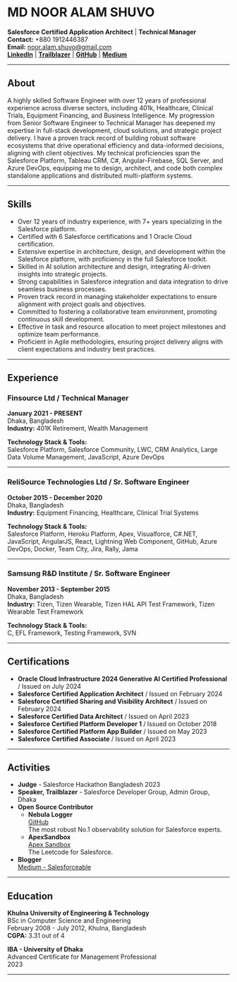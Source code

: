 # MD NOOR ALAM SHUVO
**Salesforce Certified Application Architect** | **Technical Manager**  
**Contact:** +880 1912446387  
**Email:** noor.alam.shuvo@gmail.com  
[**LinkedIn**](https://www.linkedin.com/in/noor-alam-shuvo/) | [**Trailblazer**](https://www.salesforce.com/trailblazer/noor) | [**GitHub**](https://github.com/twentyTwo) | [**Medium**](https://medium.com/@salesforceable)

---

## About

A highly skilled Software Engineer with over 12 years of professional experience across diverse sectors, including 401k, Healthcare, Clinical Trials, Equipment Financing, and Business Intelligence. My progression from Senior Software Engineer to Technical Manager has deepened my expertise in full-stack development, cloud solutions, and strategic project delivery. I have a proven track record of building robust software ecosystems that drive operational efficiency and data-informed decisions, aligning with client objectives. My technical proficiencies span the Salesforce Platform, Tableau CRM, C#, Angular-Firebase, SQL Server, and Azure DevOps, equipping me to design, architect, and code both complex standalone applications and distributed multi-platform systems.

---

## Skills

- Over 12 years of industry experience, with 7+ years specializing in the Salesforce platform.
- Certified with 6 Salesforce certifications and 1 Oracle Cloud certification.
- Extensive expertise in architecture, design, and development within the Salesforce platform, with proficiency in the full Salesforce toolkit.
- Skilled in AI solution architecture and design, integrating AI-driven insights into strategic projects.
- Strong capabilities in Salesforce integration and data integration to drive seamless business processes.
- Proven track record in managing stakeholder expectations to ensure alignment with project goals and objectives.
- Committed to fostering a collaborative team environment, promoting continuous skill development.
- Effective in task and resource allocation to meet project milestones and optimize team performance.
- Proficient in Agile methodologies, ensuring project delivery aligns with client expectations and industry best practices.
---

## Experience

### Finsource Ltd / Technical Manager
**January 2021 - PRESENT**  
Dhaka, Bangladesh  
**Industry:** 401K Retirement, Wealth Management  

**Technology Stack & Tools:**  
Salesforce Platform, Salesforce Community, LWC, CRM Analytics, Large Data Volume Management, JavaScript, Azure DevOps

---

### ReliSource Technologies Ltd / Sr. Software Engineer
**October 2015 - December 2020**  
Dhaka, Bangladesh  
**Industry:** Equipment Financing, Healthcare, Clinical Trial Systems  

**Technology Stack & Tools:**  
Salesforce Platform, Heroku Platform, Apex, Visualforce, C#.NET, JavaScript, AngularJS, React, Lightning Web Component, GitHub, Azure DevOps, Docker, Team City, Jira, Rally, Jama

---

### Samsung R&D Institute / Sr. Software Engineer
**November 2013 - September 2015**  
Dhaka, Bangladesh  
**Industry:** Tizen, Tizen Wearable, Tizen HAL API Test Framework, Tizen Wearable Test Framework  

**Technology Stack & Tools:**  
C, EFL Framework, Testing Framework, SVN

---
## Certifications

- **Oracle Cloud Infrastructure 2024 Generative AI Certified Professional** / Issued on July 2024
- **Salesforce Certified Application Architect** / Issued on February 2024
- **Salesforce Certified Sharing and Visibility Architect** / Issued on February 2024
- **Salesforce Certified Data Architect** / Issued on April 2023
- **Salesforce Certified Platform Developer 1** / Issued on October 2018
- **Salesforce Certified Platform App Builder** / Issued on May 2023
- **Salesforce Certified Associate** / Issued on April 2023

---

## Activities

- **Judge** - Salesforce Hackathon Bangladesh 2023
- **Speaker, Trailblazer** - Salesforce Developer Group, Admin Group, Dhaka
- **Open Source Contributor**
  - **Nebula Logger**  
    [GitHub](https://github.com/jongpie/NebulaLogger)  
    The most robust No.1 observability solution for Salesforce experts.
  - **ApexSandbox**  
    [Apex Sandbox](https://www.apexsandbox.io/)  
    The Leetcode for Salesforce.
- **Blogger**  
  [Medium - Salesforceable](https://salesforceable.medium.com/)

---

## Education

**Khulna University of Engineering & Technology**  
BSc in Computer Science and Engineering  
February 2008 - July 2012, Khulna, Bangladesh  
**CGPA:** 3.31 out of 4  

**IBA - University of Dhaka**  
Advanced Certificate for Management Professional  
2023

---
